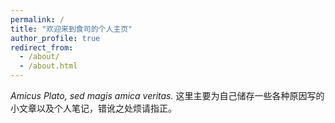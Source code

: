 ```yaml
---
permalink: /
title: "欢迎来到食司的个人主页"
author_profile: true
redirect_from: 
  - /about/
  - /about.html
---
```

*Amicus Plato, sed magis amica veritas.*
这里主要为自己储存一些各种原因写的小文章以及个人笔记，错讹之处烦请指正。
